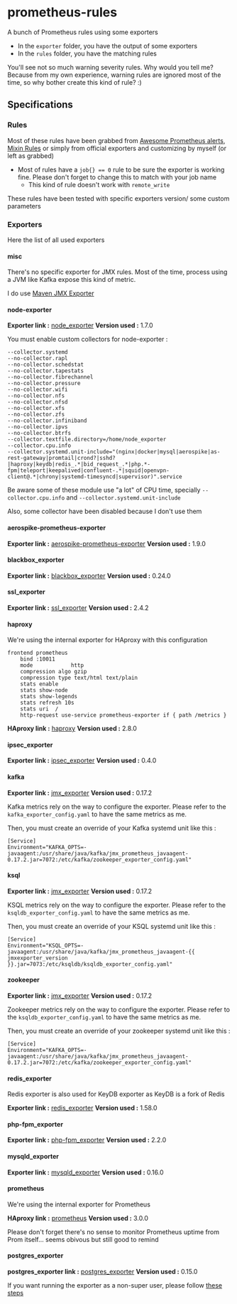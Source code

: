 # prometheus-rules
A bunch of Prometheus rules using some exporters

  * In the `exporter` folder, you have the output of some exporters
  * In the `rules` folder, you have the matching rules

You'll see not so much warning severity rules. Why would you tell me? Because from my own experience, warning rules are ignored most of the time, so why bother create this kind of rule? :)

## Specifications

### Rules

Most of these rules have been grabbed from [Awesome Prometheus alerts](https://samber.github.io/awesome-prometheus-alerts/rules#haproxy), [Mixin Rules](https://monitoring.mixins.dev/) or simply from official exporters and customizing by myself (or left as grabbed)

  * Most of rules have a `job{} == 0` rule to be sure the exporter is working fine. Please don't forget to change this to match with your job name
    * This kind of rule doesn't work with `remote_write`

These rules have been tested with specific exporters version/ some custom parameters

### Exporters

Here the list of all used exporters

#### misc

There's no specific exporter for JMX rules. Most of the time, process using a JVM like Kafka expose this kind of metric.

I do use [Maven JMX Exporter](https://github.com/prometheus/jmx_exporter/)

#### node-exporter

**Exporter link :** [node_exporter](https://github.com/prometheus/node_exporter)
**Version used :** 1.7.0

You must enable custom collectors for node-exporter :
```
--collector.systemd
--no-collector.rapl
--no-collector.schedstat
--no-collector.tapestats
--no-collector.fibrechannel
--no-collector.pressure
--no-collector.wifi
--no-collector.nfs
--no-collector.nfsd
--no-collector.xfs
--no-collector.zfs
--no-collector.infiniband
--no-collector.ipvs
--no-collector.btrfs
--collector.textfile.directory=/home/node_exporter
--collector.cpu.info
--collector.systemd.unit-include="(nginx|docker|mysql|aerospike|as-rest-gateway|promtail|crond?|sshd?|haproxy|keydb|redis_.*|bid_request_.*|php.*-fpm|teleport|keepalived|confluent-.*|squid|openvpn-client@.*|chrony|systemd-timesyncd|supervisor)".service
```

Be aware some of these module use "a lot" of CPU time, specially `--collector.cpu.info` and `--collector.systemd.unit-include`

Also, some collector have been disabled because I don't use them

#### aerospike-prometheus-exporter

**Exporter link :** [aerospike-prometheus-exporter](https://github.com/aerospike/aerospike-prometheus-exporter)
**Version used :** 1.9.0

#### blackbox_exporter

**Exporter link :** [blackbox_exporter](https://github.com/prometheus/blackbox_exporter)
**Version used :** 0.24.0

#### ssl_exporter

**Exporter link :** [ssl_exporter](https://github.com/ribbybibby/ssl_exporter)
**Version used :** 2.4.2

#### haproxy

We're using the internal exporter for HAproxy with this configuration 

```
frontend prometheus
    bind :10011
    mode            http
    compression algo gzip
    compression type text/html text/plain
    stats enable
    stats show-node
    stats show-legends
    stats refresh 10s
    stats uri  /
    http-request use-service prometheus-exporter if { path /metrics }
```

**HAproxy link :** [haproxy](https://github.com/haproxy/haproxy)
**Version used :** 2.8.0

#### ipsec_exporter

**Exporter link :** [ipsec_exporter](https://github.com/dennisstritzke/ipsec_exporter)
**Version used :** 0.4.0

#### kafka

**Exporter link :** [jmx_exporter](https://github.com/prometheus/jmx_exporter/)
**Version used :** 0.17.2

Kafka metrics rely on the way to configure the exporter. Please refer to the `kafka_exporter_config.yaml` to have the same metrics as me.

Then, you must create an override of your Kafka systemd unit like this : 

```
[Service]
Environment="KAFKA_OPTS=-javaagent:/usr/share/java/kafka/jmx_prometheus_javaagent-0.17.2.jar=7072:/etc/kafka/zookeeper_exporter_config.yaml"
```

#### ksql

**Exporter link :** [jmx_exporter](https://github.com/prometheus/jmx_exporter/)
**Version used :** 0.17.2

KSQL metrics rely on the way to configure the exporter. Please refer to the `ksqldb_exporter_config.yaml` to have the same metrics as me.

Then, you must create an override of your KSQL systemd unit like this : 

```
[Service]
Environment="KSQL_OPTS=-javaagent:/usr/share/java/kafka/jmx_prometheus_javaagent-{{ jmxexporter_version }}.jar=7073:/etc/ksqldb/ksqldb_exporter_config.yaml"
```

#### zookeeper

**Exporter link :** [jmx_exporter](https://github.com/prometheus/jmx_exporter/)
**Version used :** 0.17.2

Zookeeper metrics rely on the way to configure the exporter. Please refer to the `ksqldb_exporter_config.yaml` to have the same metrics as me.

Then, you must create an override of your zookeeper systemd unit like this : 

```
[Service]
Environment="KAFKA_OPTS=-javaagent:/usr/share/java/kafka/jmx_prometheus_javaagent-0.17.2.jar=7072:/etc/kafka/zookeeper_exporter_config.yaml"
```

#### redis_exporter

Redis exporter is also used for KeyDB exporter as KeyDB is a fork of Redis

**Exporter link :** [redis_exporter](https://github.com/oliver006/redis_exporter)
**Version used :** 1.58.0

#### php-fpm_exporter

**Exporter link :** [php-fpm_exporter](https://github.com/hipages/php-fpm_exporter)
**Version used :** 2.2.0

#### mysqld_exporter

**Exporter link :** [mysqld_exporter](https://github.com/prometheus/mysqld_exporter/)
**Version used :** 0.16.0

#### prometheus

We're using the internal exporter for Prometheus

**HAproxy link :** [prometheus](https://github.com/prometheus/prometheus)
**Version used :** 3.0.0

Please don't forget there's no sense to monitor Prometheus uptime from Prom itself... seems obivous but still good to remind

#### postgres_exporter

**postgres_exporter link :** [postgres_exporter](https://github.com/prometheus-community/postgres_exporter)
**Version used :** 0.15.0

If you want running the exporter as a non-super user, please follow [these steps](https://github.com/prometheus-community/postgres_exporter?tab=readme-ov-file#running-as-non-superuser)